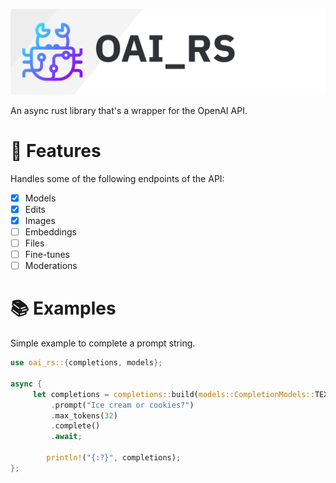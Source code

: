 [![OAI_RS](https://raw.githubusercontent.com/motorlatitude/oai_rs/main/.github/OAI_RS_Header.png?raw=true)]()

An async rust library that's a wrapper for the OpenAI API.

# 💫 Features
Handles some of the following endpoints of the API:

- [x] Models
- [x] Edits
- [x] Images
- [ ] Embeddings
- [ ] Files
- [ ] Fine-tunes
- [ ] Moderations

# 📚 Examples

Simple example to complete a prompt string.

```rust
use oai_rs::{completions, models};

async {
     let completions = completions::build(models::CompletionModels::TEXT_DAVINCI_003)
         .prompt("Ice cream or cookies?")
         .max_tokens(32)
         .complete()
         .await;

        println!("{:?}", completions);
};
```
